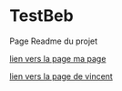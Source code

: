 # TestBeb

Page Readme du projet

[lien vers la page ma page](adama.md)

[lien vers la page de vincent](vincent.md)

